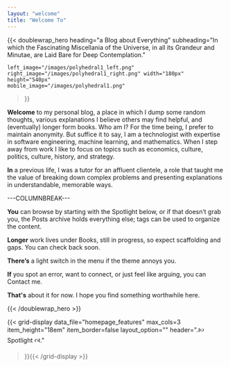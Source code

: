 ```yaml
---
layout: "welcome"
title: "Welcome To"
---
```


{{< doublewrap_hero 
    heading="a Blog about Everything"
    subheading="In which the Fascinating Miscellania of the Universe, in all its Grandeur and Minutae, are Laid Bare for Deep Contemplation."

    left_image="/images/polyhedral1_left.png"
    right_image="/images/polyhedral1_right.png" width="180px" height="540px"
	mobile_image="/images/polyhedral1.png"
>}}

**Welcome** to my personal blog, a place in which I dump some random thoughts, various explanations I believe others may find helpful, and (eventually) longer form books. Who am I? For the time being, I prefer to maintain anonymity. But suffice it to say, I am a technologist with expertise in software engineering, machine learning, and mathematics. When I step away from work I like to focus on topics such as economics, culture, politics, culture, history, and strategy.

**In** a previous life, I was a tutor for an affluent clientele, a role that taught me the value of breaking down complex problems and presenting explanations in understandable, memorable ways.





---COLUMNBREAK---

**You** can browse by starting with the Spotlight below, or if that doesn’t grab you, the Posts archive holds everything else; tags can be used to organize the content.

**Longer** work lives under Books, still in progress, so expect scaffolding and gaps. You can check back soon.

**There’s** a light switch in the menu if the theme annoys you.

**If** you spot an error, want to connect, or just feel like arguing, you can Contact me.

**That's** about it for now. I hope you find something worthwhile here.

{{< /doublewrap_hero >}}




{{< grid-display 
	data_file="homepage_features"
	max_cols=3
	item_height="18em"
	item_border=false
	layout_option=""
	header=".🙠	 Spotlight 🙣."
>}}{{< /grid-display >}}
